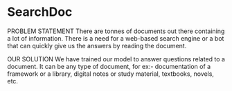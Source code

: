 # SearchDoc
PROBLEM STATEMENT
There are tonnes of documents out there containing a lot of information. There is a need for a web-based search engine or a bot that can quickly give us the answers by reading the document.

OUR SOLUTION
We have trained our model to answer questions related to a document. It can be any type of document, for ex:- documentation of a framework or a library, digital notes or study material, textbooks, novels, etc. 

